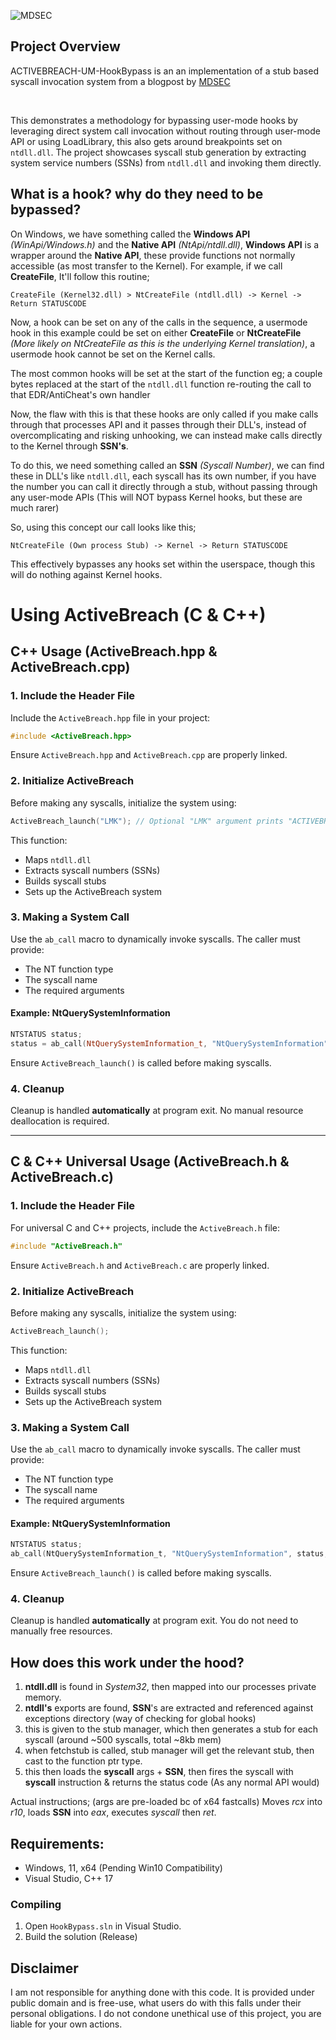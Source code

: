 ![MDSEC](https://www.mdsec.co.uk/wp-content/themes/mdsec/img/mdsec-logo.svg)

## Project Overview
ACTIVEBREACH-UM-HookBypass is an an implementation of a stub based syscall invocation system from a blogpost by [MDSEC](https://www.mdsec.co.uk/2020/12/bypassing-user-mode-hooks-and-direct-invocation-of-system-calls-for-red-teams/)

<br>

This demonstrates a methodology for bypassing user-mode hooks by leveraging direct system call invocation without routing through user-mode API or using LoadLibrary, this also gets around breakpoints set on ``ntdll.dll``. The project showcases syscall stub generation by extracting system service numbers (SSNs) from `ntdll.dll` and invoking them directly.

## What is a hook? why do they need to be bypassed?
On Windows, we have something called the **Windows API** *(WinApi/Windows.h)* and the **Native API** *(NtApi/ntdll.dll)*, **Windows API** is a wrapper around the **Native API**, these provide functions not normally accessible (as most transfer to the Kernel). For example, if we call **CreateFile**, It'll follow this routine;

``CreateFile (Kernel32.dll) > NtCreateFile (ntdll.dll) -> Kernel -> Return STATUSCODE``

Now, a hook can be set on any of the calls in the sequence, a usermode hook in this example could be set on either **CreateFile** or **NtCreateFile** *(More likely on NtCreateFile as this is the underlying Kernel translation)*, a usermode hook cannot be set on the Kernel calls.

The most common hooks will be set at the start of the function eg; a couple bytes replaced at the start of the ``ntdll.dll`` function re-routing the call to that EDR/AntiCheat's own handler 

Now, the flaw with this is that these hooks are only called if you make calls through that processes API and it passes through their DLL's, instead of overcomplicating and risking unhooking, we can instead make calls directly to the Kernel through **SSN's**.

To do this, we need something called an **SSN** *(Syscall Number)*, we can find these in DLL's like ``ntdll.dll``, each syscall has its own number, if you have the number you can call it directly through a stub, without passing through any user-mode APIs (This will NOT bypass Kernel hooks, but these are much rarer)

So, using this concept our call looks like this;

``NtCreateFile (Own process Stub) -> Kernel -> Return STATUSCODE``

This effectively bypasses any hooks set within the userspace, though this will do nothing against Kernel hooks.

# **Using ActiveBreach (C & C++)**

## **C++ Usage (ActiveBreach.hpp & ActiveBreach.cpp)**

### **1. Include the Header File**
Include the `ActiveBreach.hpp` file in your project:
```cpp
#include <ActiveBreach.hpp>
```
Ensure `ActiveBreach.hpp` and `ActiveBreach.cpp` are properly linked.

### **2. Initialize ActiveBreach**
Before making any syscalls, initialize the system using:
```cpp
ActiveBreach_launch("LMK"); // Optional "LMK" argument prints "ACTIVEBREACH OPERATIONAL"
```
This function:
- Maps `ntdll.dll`
- Extracts syscall numbers (SSNs)
- Builds syscall stubs
- Sets up the ActiveBreach system

### **3. Making a System Call**
Use the `ab_call` macro to dynamically invoke syscalls. The caller must provide:
- The NT function type
- The syscall name
- The required arguments

#### **Example: NtQuerySystemInformation**
```cpp
NTSTATUS status;
status = ab_call(NtQuerySystemInformation_t, "NtQuerySystemInformation", infoClass, buffer, bufferSize, &returnLength);
```
Ensure `ActiveBreach_launch()` is called before making syscalls.

### **4. Cleanup**
Cleanup is handled **automatically** at program exit. No manual resource deallocation is required.

---

## **C & C++ Universal Usage (ActiveBreach.h & ActiveBreach.c)**

### **1. Include the Header File**
For universal C and C++ projects, include the `ActiveBreach.h` file:
```c
#include "ActiveBreach.h"
```
Ensure `ActiveBreach.h` and `ActiveBreach.c` are properly linked.

### **2. Initialize ActiveBreach**
Before making any syscalls, initialize the system using:
```c
ActiveBreach_launch();
```
This function:
- Maps `ntdll.dll`
- Extracts syscall numbers (SSNs)
- Builds syscall stubs
- Sets up the ActiveBreach system

### **3. Making a System Call**
Use the `ab_call` macro to dynamically invoke syscalls. The caller must provide:
- The NT function type
- The syscall name
- The required arguments

#### **Example: NtQuerySystemInformation**
```c
NTSTATUS status;
ab_call(NtQuerySystemInformation_t, "NtQuerySystemInformation", status, infoClass, buffer, bufferSize, &returnLength);
```
Ensure `ActiveBreach_launch()` is called before making syscalls.

### **4. Cleanup**
Cleanup is handled **automatically** at program exit. You do not need to manually free resources.

## How does this work under the hood?

1. **ntdll.dll** is found in *System32*, then mapped into our processes private memory.
2. **ntdll's** exports are found, **SSN**'s are extracted and referenced against exceptions directory (way of checking for global hooks)
3. this is given to the stub manager, which then generates a stub for each syscall (around ~500 syscalls, total ~8kb mem)
4. when fetchstub is called, stub manager will get the relevant stub, then cast to the function ptr type.
5. this then loads the **syscall** args + **SSN**, then fires the syscall with **syscall** instruction & returns the status code (As any normal API would)

Actual instructions; (args are pre-loaded bc of x64 fastcalls)
Moves *rcx* into *r10*, loads **SSN** into *eax*, executes *syscall* then *ret*.

## Requirements:
- Windows, 11, x64 (Pending Win10 Compatibility)
- Visual Studio, C++ 17

### Compiling
1. Open `HookBypass.sln` in Visual Studio.
2. Build the solution (Release)

## Disclaimer
I am not responsible for anything done with this code. It is provided under public domain and is free-use, what users do with this falls under their personal obligations. I do not condone unethical use of this project, you are liable for your own actions.
